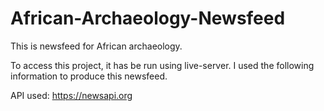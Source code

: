 # African-Archaeology-Newsfeed
This is newsfeed for African archaeology.

To access this project, it has be run using live-server. I used the following information to produce this newsfeed. 

API used: https://newsapi.org




